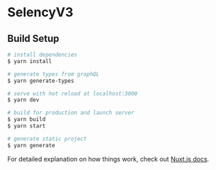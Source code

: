 # SelencyV3

## Build Setup

```bash
# install dependencies
$ yarn install

# generate types from graphQL
$ yarn generate-types

# serve with hot reload at localhost:3000
$ yarn dev

# build for production and launch server
$ yarn build
$ yarn start

# generate static project
$ yarn generate
```

For detailed explanation on how things work, check out [Nuxt.js docs](https://nuxtjs.org).
